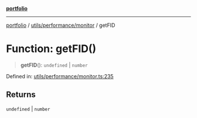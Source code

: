 [**portfolio**](../../../../README.md)

***

[portfolio](../../../../modules.md) / [utils/performance/monitor](../README.md) / getFID

# Function: getFID()

> **getFID**(): `undefined` \| `number`

Defined in: [utils/performance/monitor.ts:235](https://github.com/tnorlund/Portfolio/blob/3e3d945ebce6ae02901f9c85e671dcd6ab8483a1/portfolio/utils/performance/monitor.ts#L235)

## Returns

`undefined` \| `number`
